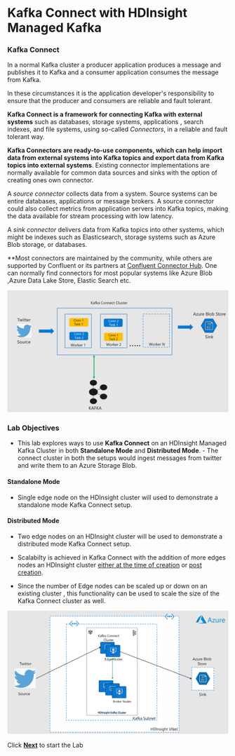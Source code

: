 # Kafka Connect with HDInsight Managed Kafka 


### Kafka Connect
In a normal Kafka cluster a producer application produces a message and publishes it to Kafka and a consumer application consumes the message from Kafka. 

In these circumstances it is the application developer's responsibility to ensure that the producer and consumers are reliable and fault tolerant. 

**Kafka Connect is a framework for connecting Kafka with external systems**  such as databases, storage systems, applications , search indexes, and file systems, using so-called  _Connectors_, in a reliable and fault tolerant way.

**Kafka Connectors are ready-to-use components, which can help import data from external systems into Kafka topics and export data from Kafka topics into external systems**. Existing connector implementations are normally available for common data sources and sinks with the option of creating ones own connector.

A  _source connector_ collects data from a system. Source systems can be entire databases, applications or message brokers. A source connector could also collect metrics from application servers into Kafka topics, making the data available for stream processing with low latency.

A  _sink connector_  delivers data from Kafka topics into other systems, which might be indexes such as Elasticsearch, storage systems such as Azure Blob storage, or databases.

**Most connectors are maintained by the community, while others are supported by Confluent or its partners at [Confluent Connector Hub](https://www.confluent.io/hub/). One can normally find connectors for most popular systems like Azure Blob ,Azure Data Lake Store, Elastic Search etc. 


![HDInsight Kafka Schema Registry](https://github.com/arnabganguly/Kafkaconnect/blob/master/images/pic1.png)



### Lab Objectives 
- This lab explores ways to use **Kafka Connect** on an HDInsight Managed Kafka Cluster in both **Standalone Mode** and **Distributed Mode**. - The connect cluster in both the setups would ingest messages from twitter and  write them to an Azure Storage Blob. 

#### Standalone Mode 
- Single edge node on the HDInsight cluster will used to demonstrate a standalone mode Kafka Connect setup. 

#### Distributed Mode 
-  Two edge nodes on an HDInsight cluster will be used to demonstrate a distributed mode Kafka Connect setup. 

 - Scalabilty is achieved in Kafka Connect with the addition of more edges nodes an HDInsight cluster [either at the time of creation](https://docs.microsoft.com/en-us/azure/hdinsight/hdinsight-apps-use-edge-node#add-an-edge-node-when-creating-a-cluster) or [post creation](https://docs.microsoft.com/en-us/azure/hdinsight/hdinsight-apps-use-edge-node#add-an-edge-node-to-an-existing-cluster). 

- Since the number of Edge nodes can be scaled up or down on an existing cluster , this functionality can be used to scale the size of the Kafka Connect cluster as well.

![HDInsight Kafka Schema Registry](https://github.com/arnabganguly/Kafkaconnect/blob/master/images/pic2.png)

Click [**Next**](https://github.com/arnabganguly/Kafkaconnect/blob/master/HDInsightManagedKafka.md) to start the Lab 


<!--stackedit_data:
eyJoaXN0b3J5IjpbMTY4Mjk5NTY2NSw3MjUzMjY5MjQsMTQ2MD
k3NDgwNCw4MDE1ODIyMjIsMTkwNTAzMDc3LDEyNjI5MDc1NjMs
LTE4NTU1ODE0NjMsMTYzNTcxMzc1NSwtOTcwNjA5MTk1LDIwMj
MyOTgwNzMsLTQ0MDU4Mzk2NywtMTI2Njc3MDUyNSwxNDkxNTM2
NjEsNjU1ODMxOTQ5LDg1MjMwMTQ1NSwyNzA1Mzk2NjldfQ==
-->